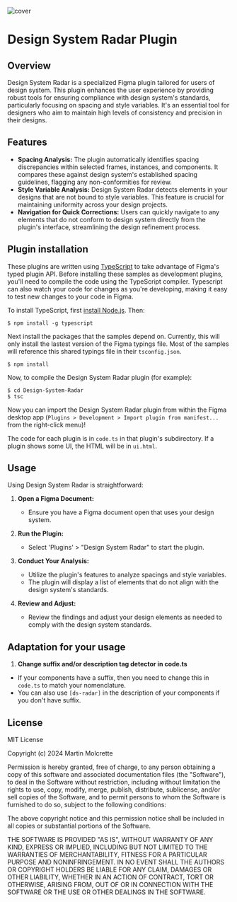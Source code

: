 ![cover](https://github.com/Mart1M/Design-System-Radar/assets/28647820/2a159be1-a743-4fb1-9040-a44da202ead6)

# Design System Radar Plugin

## Overview

Design System Radar is a specialized Figma plugin tailored for users of design system. This plugin enhances the user experience by providing robust tools for ensuring compliance with design system's standards, particularly focusing on spacing and style variables. It's an essential tool for designers who aim to maintain high levels of consistency and precision in their designs.

## Features

- **Spacing Analysis:** The plugin automatically identifies spacing discrepancies within selected frames, instances, and components. It compares these against design system's established spacing guidelines, flagging any non-conformities for review.
- **Style Variable Analysis:** Design System Radar detects elements in your designs that are not bound to style variables. This feature is crucial for maintaining uniformity across your design projects.
- **Navigation for Quick Corrections:** Users can quickly navigate to any elements that do not conform to design system directly from the plugin's interface, streamlining the design refinement process.

## Plugin installation

These plugins are written using [TypeScript](https://www.typescriptlang.org/) to take advantage of Figma's typed plugin API. Before installing these samples as development plugins, you'll need to compile the code using the TypeScript compiler. Typescript can also watch your code for changes as you're developing, making it easy to test new changes to your code in Figma.

To install TypeScript, first [install Node.js](https://nodejs.org/en/download/). Then:

    $ npm install -g typescript

Next install the packages that the samples depend on. Currently, this will only install the lastest version of the Figma typings file. Most of the samples will reference this shared typings file in their `tsconfig.json`.

    $ npm install

Now, to compile the Design System Radar plugin (for example):

    $ cd Design-System-Radar
    $ tsc

Now you can import the Design System Radar plugin from within the Figma desktop app (`Plugins > Development > Import plugin from manifest...` from the right-click menu)!

The code for each plugin is in `code.ts` in that plugin's subdirectory. If a
plugin shows some UI, the HTML will be in `ui.html`.

## Usage

Using Design System Radar is straightforward:

1.  **Open a Figma Document:**

    - Ensure you have a Figma document open that uses your design system.

2.  **Run the Plugin:**

    - Select 'Plugins' > "Design System Radar" to start the plugin.

3.  **Conduct Your Analysis:**

    - Utilize the plugin's features to analyze spacings and style variables.
    - The plugin will display a list of elements that do not align with the design system's standards.

4.  **Review and Adjust:**

    - Review the findings and adjust your design elements as needed to comply with the design system standards.

## Adaptation for your usage

1. **Change suffix and/or description tag detector in code.ts**

- If your components have a suffix, then you need to change this in `code.ts` to match your nomenclature.
- You can also use `[ds-radar]` in the description of your components if you don't have suffix.


## License

MIT License

Copyright (c) 2024 Martin Molcrette

Permission is hereby granted, free of charge, to any person obtaining a copy
of this software and associated documentation files (the "Software"), to deal
in the Software without restriction, including without limitation the rights
to use, copy, modify, merge, publish, distribute, sublicense, and/or sell
copies of the Software, and to permit persons to whom the Software is
furnished to do so, subject to the following conditions:

The above copyright notice and this permission notice shall be included in all
copies or substantial portions of the Software.

THE SOFTWARE IS PROVIDED "AS IS", WITHOUT WARRANTY OF ANY KIND, EXPRESS OR
IMPLIED, INCLUDING BUT NOT LIMITED TO THE WARRANTIES OF MERCHANTABILITY,
FITNESS FOR A PARTICULAR PURPOSE AND NONINFRINGEMENT. IN NO EVENT SHALL THE
AUTHORS OR COPYRIGHT HOLDERS BE LIABLE FOR ANY CLAIM, DAMAGES OR OTHER
LIABILITY, WHETHER IN AN ACTION OF CONTRACT, TORT OR OTHERWISE, ARISING FROM,
OUT OF OR IN CONNECTION WITH THE SOFTWARE OR THE USE OR OTHER DEALINGS IN THE
SOFTWARE.
